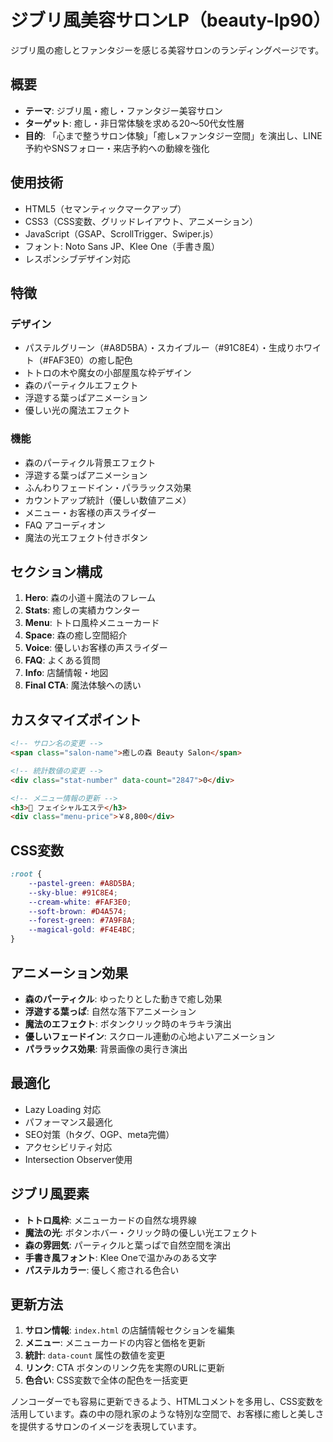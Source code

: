 # ジブリ風美容サロンLP（beauty-lp90）

ジブリ風の癒しとファンタジーを感じる美容サロンのランディングページです。

## 概要
- **テーマ**: ジブリ風・癒し・ファンタジー美容サロン
- **ターゲット**: 癒し・非日常体験を求める20〜50代女性層
- **目的**: 「心まで整うサロン体験」「癒し×ファンタジー空間」を演出し、LINE予約やSNSフォロー・来店予約への動線を強化

## 使用技術
- HTML5（セマンティックマークアップ）
- CSS3（CSS変数、グリッドレイアウト、アニメーション）
- JavaScript（GSAP、ScrollTrigger、Swiper.js）
- フォント: Noto Sans JP、Klee One（手書き風）
- レスポンシブデザイン対応

## 特徴
### デザイン
- パステルグリーン（#A8D5BA）・スカイブルー（#91C8E4）・生成りホワイト（#FAF3E0）の癒し配色
- トトロの木や魔女の小部屋風な枠デザイン
- 森のパーティクルエフェクト
- 浮遊する葉っぱアニメーション
- 優しい光の魔法エフェクト

### 機能
- 森のパーティクル背景エフェクト
- 浮遊する葉っぱアニメーション
- ふんわりフェードイン・パララックス効果
- カウントアップ統計（優しい数値アニメ）
- メニュー・お客様の声スライダー
- FAQ アコーディオン
- 魔法の光エフェクト付きボタン

## セクション構成
1. **Hero**: 森の小道＋魔法のフレーム
2. **Stats**: 癒しの実績カウンター
3. **Menu**: トトロ風枠メニューカード
4. **Space**: 森の癒し空間紹介
5. **Voice**: 優しいお客様の声スライダー
6. **FAQ**: よくある質問
7. **Info**: 店舗情報・地図
8. **Final CTA**: 魔法体験への誘い

## カスタマイズポイント
```html
<!-- サロン名の変更 -->
<span class="salon-name">癒しの森 Beauty Salon</span>

<!-- 統計数値の変更 -->
<div class="stat-number" data-count="2847">0</div>

<!-- メニュー情報の更新 -->
<h3>🌸 フェイシャルエステ</h3>
<div class="menu-price">￥8,800</div>
```

## CSS変数
```css
:root {
    --pastel-green: #A8D5BA;
    --sky-blue: #91C8E4;
    --cream-white: #FAF3E0;
    --soft-brown: #D4A574;
    --forest-green: #7A9F8A;
    --magical-gold: #F4E4BC;
}
```

## アニメーション効果
- **森のパーティクル**: ゆったりとした動きで癒し効果
- **浮遊する葉っぱ**: 自然な落下アニメーション
- **魔法のエフェクト**: ボタンクリック時のキラキラ演出
- **優しいフェードイン**: スクロール連動の心地よいアニメーション
- **パララックス効果**: 背景画像の奥行き演出

## 最適化
- Lazy Loading 対応
- パフォーマンス最適化
- SEO対策（hタグ、OGP、meta完備）
- アクセシビリティ対応
- Intersection Observer使用

## ジブリ風要素
- **トトロ風枠**: メニューカードの自然な境界線
- **魔法の光**: ボタンホバー・クリック時の優しい光エフェクト
- **森の雰囲気**: パーティクルと葉っぱで自然空間を演出
- **手書き風フォント**: Klee Oneで温かみのある文字
- **パステルカラー**: 優しく癒される色合い

## 更新方法
1. **サロン情報**: `index.html` の店舗情報セクションを編集
2. **メニュー**: メニューカードの内容と価格を更新
3. **統計**: `data-count` 属性の数値を変更
4. **リンク**: CTA ボタンのリンク先を実際のURLに更新
5. **色合い**: CSS変数で全体の配色を一括変更

ノンコーダーでも容易に更新できるよう、HTMLコメントを多用し、CSS変数を活用しています。森の中の隠れ家のような特別な空間で、お客様に癒しと美しさを提供するサロンのイメージを表現しています。